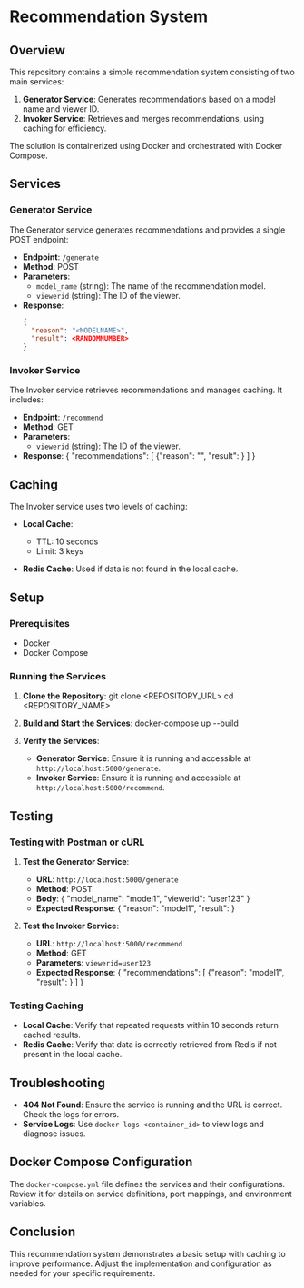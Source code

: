 # Recommendation System

## Overview

This repository contains a simple recommendation system consisting of two main services:

1. **Generator Service**: Generates recommendations based on a model name and viewer ID.
2. **Invoker Service**: Retrieves and merges recommendations, using caching for efficiency.

The solution is containerized using Docker and orchestrated with Docker Compose.

## Services

### Generator Service

The Generator service generates recommendations and provides a single POST endpoint:

- **Endpoint**: `/generate`
- **Method**: POST
- **Parameters**:
  - `model_name` (string): The name of the recommendation model.
  - `viewerid` (string): The ID of the viewer.
- **Response**:
  ```json
  {
    "reason": "<MODELNAME>",
    "result": <RANDOMNUMBER>
  }
  ```

### Invoker Service

The Invoker service retrieves recommendations and manages caching. It includes:

- **Endpoint**: `/recommend`
- **Method**: GET
- **Parameters**:
  - `viewerid` (string): The ID of the viewer.
- **Response**:
  {
    "recommendations": [
      {"reason": "<MODELNAME>", "result": <RANDOMNUMBER>}
    ]
  }

## Caching

The Invoker service uses two levels of caching:

- **Local Cache**:
  - TTL: 10 seconds
  - Limit: 3 keys

- **Redis Cache**: Used if data is not found in the local cache.

## Setup

### Prerequisites

- Docker
- Docker Compose

### Running the Services

1. **Clone the Repository**:
   git clone <REPOSITORY_URL>
   cd <REPOSITORY_NAME>

2. **Build and Start the Services**:
   docker-compose up --build

3. **Verify the Services**:

   - **Generator Service**: Ensure it is running and accessible at `http://localhost:5000/generate`.
   - **Invoker Service**: Ensure it is running and accessible at `http://localhost:5000/recommend`.

## Testing

### Testing with Postman or cURL

1. **Test the Generator Service**:
   - **URL**: `http://localhost:5000/generate`
   - **Method**: POST
   - **Body**:
     {
       "model_name": "model1",
       "viewerid": "user123"
     }
   - **Expected Response**:
     {
       "reason": "model1",
       "result": <RANDOMNUMBER>
     }

2. **Test the Invoker Service**:
   - **URL**: `http://localhost:5000/recommend`
   - **Method**: GET
   - **Parameters**: `viewerid=user123`
   - **Expected Response**:
     {
       "recommendations": [
         {"reason": "model1", "result": <RANDOMNUMBER>}
       ]
     }

### Testing Caching

- **Local Cache**: Verify that repeated requests within 10 seconds return cached results.
- **Redis Cache**: Verify that data is correctly retrieved from Redis if not present in the local cache.

## Troubleshooting

- **404 Not Found**: Ensure the service is running and the URL is correct. Check the logs for errors.
- **Service Logs**: Use `docker logs <container_id>` to view logs and diagnose issues.

## Docker Compose Configuration

The `docker-compose.yml` file defines the services and their configurations. Review it for details on service definitions, port mappings, and environment variables.

## Conclusion

This recommendation system demonstrates a basic setup with caching to improve performance. Adjust the implementation and configuration as needed for your specific requirements.
